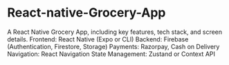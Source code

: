 # React-native-Grocery-App
A React Native Grocery App, including key features, tech stack, and screen details. Frontend: React Native (Expo or CLI) Backend: Firebase (Authentication, Firestore, Storage) Payments: Razorpay, Cash on Delivery Navigation: React Navigation State Management: Zustand or Context API
